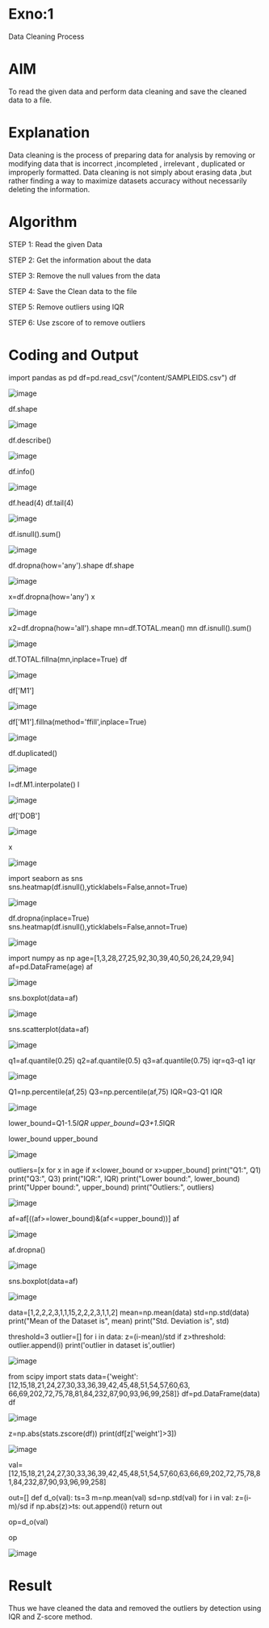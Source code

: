 # Exno:1
Data Cleaning Process

# AIM
To read the given data and perform data cleaning and save the cleaned data to a file.

# Explanation
Data cleaning is the process of preparing data for analysis by removing or modifying data that is incorrect ,incompleted , irrelevant , duplicated or improperly formatted. Data cleaning is not simply about erasing data ,but rather finding a way to maximize datasets accuracy without necessarily deleting the information.

# Algorithm
STEP 1: Read the given Data

STEP 2: Get the information about the data

STEP 3: Remove the null values from the data

STEP 4: Save the Clean data to the file

STEP 5: Remove outliers using IQR

STEP 6: Use zscore of to remove outliers

# Coding and Output

import pandas as pd
df=pd.read_csv("/content/SAMPLEIDS.csv")
df

  ![image](https://github.com/user-attachments/assets/8072c16b-7745-43ce-bb82-38d877518778)

df.shape

![image](https://github.com/user-attachments/assets/17c87218-971c-460c-a5d5-d466a2beaf31)

df.describe()

![image](https://github.com/user-attachments/assets/af28ee11-1e54-4380-b02d-fb5035d841b4)

df.info()

![image](https://github.com/user-attachments/assets/19320d44-f339-44b0-8635-dd4d644e480e)

df.head(4)
df.tail(4)

![image](https://github.com/user-attachments/assets/2eb31c8b-a01f-4657-8881-7170c82c97c0)

df.isnull().sum()

![image](https://github.com/user-attachments/assets/d143bc6a-7b35-4180-a96a-9989cef93588)

df.dropna(how='any').shape
df.shape

![image](https://github.com/user-attachments/assets/a4641760-7c25-46de-8345-91f8fa9b1b36)

x=df.dropna(how='any')
x

![image](https://github.com/user-attachments/assets/b70c185d-da54-4359-9d5b-8ec75102bcbb)

x2=df.dropna(how='all').shape
mn=df.TOTAL.mean()
mn
df.isnull().sum()

![image](https://github.com/user-attachments/assets/b7a63aaa-4fa7-479c-8ad2-3ee03cd5ee72)

df.TOTAL.fillna(mn,inplace=True)
df

![image](https://github.com/user-attachments/assets/3d05c190-ad74-41af-b689-73aa80bfc20e)

df['M1']

![image](https://github.com/user-attachments/assets/15c5410e-0248-4935-934d-2ddac965dcdc)

df['M1'].fillna(method='ffill',inplace=True)

![image](https://github.com/user-attachments/assets/1bdb3021-72b7-4c00-9ce6-664c4b97d043)


df.duplicated()


![image](https://github.com/user-attachments/assets/6b28cb41-f497-4be0-ab4c-a0723f224c47)


l=df.M1.interpolate()
l

![image](https://github.com/user-attachments/assets/4070d22f-c08e-47e4-b777-f808318b3813)

df['DOB']

![image](https://github.com/user-attachments/assets/16f712d9-8053-4886-ba7d-23bfdf7f6d7e)

x

![image](https://github.com/user-attachments/assets/78d56365-921f-4026-99d2-bc93f60c1ee3)

import seaborn as sns
sns.heatmap(df.isnull(),yticklabels=False,annot=True)

![image](https://github.com/user-attachments/assets/987d5006-3dca-4c08-97fe-5591cd5b0cae)


df.dropna(inplace=True)
sns.heatmap(df.isnull(),yticklabels=False,annot=True)

![image](https://github.com/user-attachments/assets/9e0856f3-18b7-4cd4-84bc-3c3646f716b8)

import numpy as np
age=[1,3,28,27,25,92,30,39,40,50,26,24,29,94]
af=pd.DataFrame(age)
af

![image](https://github.com/user-attachments/assets/ccefdfbb-09dd-41c9-b259-7ecf9590dabe)

sns.boxplot(data=af)

![image](https://github.com/user-attachments/assets/ef240f8c-26cd-43ce-b742-73f685728b97)

sns.scatterplot(data=af)

![image](https://github.com/user-attachments/assets/3011d38c-e44b-4063-82f0-f2716b1f3295)

q1=af.quantile(0.25)
q2=af.quantile(0.5)
q3=af.quantile(0.75)
iqr=q3-q1
iqr

![image](https://github.com/user-attachments/assets/67eaebf9-5b0e-4bb3-b7e0-46fdcd122b69)

Q1=np.percentile(af,25)
Q3=np.percentile(af,75)
IQR=Q3-Q1
IQR

![image](https://github.com/user-attachments/assets/e6438868-3fee-474f-8a19-a0dd39adfc8d)

lower_bound=Q1-1.5*IQR
upper_bound=Q3+1.5*IQR



lower_bound
upper_bound

![image](https://github.com/user-attachments/assets/8941786d-b6ef-425a-be8a-8d2c87fd673d)

outliers=[x for x in age if x<lower_bound or x>upper_bound]
print("Q1:", Q1)
print("Q3:", Q3)
print("IQR:", IQR)
print("Lower bound:", lower_bound)
print("Upper bound:", upper_bound)
print("Outliers:", outliers)

![image](https://github.com/user-attachments/assets/921d0cd9-7a03-4dd1-84b4-10d1499bd6e4)

af=af[((af>=lower_bound)&(af<=upper_bound))]
af

![image](https://github.com/user-attachments/assets/2fbbe296-655b-4b1d-aec6-59fc3fced68a)

af.dropna()


![image](https://github.com/user-attachments/assets/9d0013da-c191-4ccd-8eed-f537b0934b0e)

sns.boxplot(data=af)

![image](https://github.com/user-attachments/assets/f82f718f-4c85-4843-9e0f-1f7f952c0793)

data=[1,2,2,2,3,1,1,15,2,2,2,3,1,1,2]
mean=np.mean(data)
std=np.std(data)
print("Mean of the Dataset is", mean)
print("Std. Deviation is", std)


threshold=3
outlier=[]
for i in data:
  z=(i-mean)/std
  if z>threshold:
    outlier.append(i)
print('outlier in dataset is',outlier)

![image](https://github.com/user-attachments/assets/c66faa35-61ac-4a25-957e-285059636fa9)

from scipy import stats
data={'weight':[12,15,18,21,24,27,30,33,36,39,42,45,48,51,54,57,60,63,
                66,69,202,72,75,78,81,84,232,87,90,93,96,99,258]}
df=pd.DataFrame(data)
df

![image](https://github.com/user-attachments/assets/74ba1f07-f479-47ca-b808-dd5704b67626)

z=np.abs(stats.zscore(df))
print(df[z['weight']>3])

![image](https://github.com/user-attachments/assets/ec7dd224-c54f-4d9c-a72e-1e120246321b)


val=[12,15,18,21,24,27,30,33,36,39,42,45,48,51,54,57,60,63,66,69,202,72,75,78,81,84,232,87,90,93,96,99,258]

out=[]
def d_o(val):
  ts=3
  m=np.mean(val)
  sd=np.std(val)
  for i in val:
    z=(i-m)/sd
    if np.abs(z)>ts:
      out.append(i)
  return out

op=d_o(val)

op


![image](https://github.com/user-attachments/assets/c85006d3-e0dc-40e7-8116-2d59eb138b6f)

# Result
Thus we have cleaned the data and removed the outliers by detection using IQR and Z-score method.
